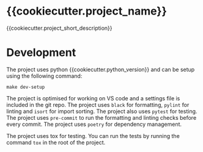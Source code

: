 # {{cookiecutter.project_name}}

{{cookiecutter.project_short_description}}

# Development

The project uses python {{cookiecutter.python_version}} and can be setup using the following command:

`make dev-setup`

The project is optimised for working on VS code and a settings file is included in the git repo. The project uses `black` for formatting, `pylint` for linting and `isort` for import sorting. The project also uses `pytest` for testing. The project uses `pre-commit` to run the formatting and linting checks before every commit. The project uses `poetry` for dependency management.

The project uses tox for testing. You can run the tests by running the command `tox` in the root of the project.
